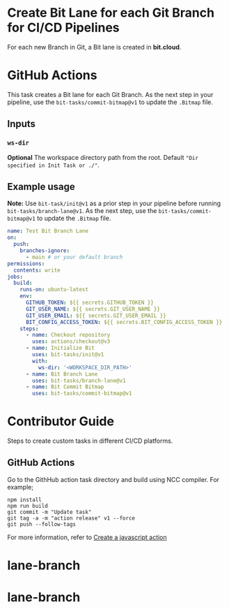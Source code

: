 # Create Bit Lane for each Git Branch for CI/CD Pipelines
For each new Branch in Git, a Bit lane is created in **bit.cloud**.

# GitHub Actions

This task creates a Bit lane for each Git Branch. As the next step in your pipeline, use the `bit-tasks/commit-bitmap@v1` to update the `.Bitmap` file.

## Inputs

### `ws-dir`

**Optional** The workspace directory path from the root. Default `"Dir specified in Init Task or ./"`.

## Example usage

**Note:** Use `bit-task/init@v1` as a prior step in your pipeline before running `bit-tasks/branch-lane@v1`. As the next step, use the `bit-tasks/commit-bitmap@v1` to update the `.Bitmap` file.

```yaml
name: Test Bit Branch Lane
on:
  push:
    branches-ignore:
      - main # or your default branch
permissions:
  contents: write
jobs:
  build:
    runs-on: ubuntu-latest
    env:
      GITHUB_TOKEN: ${{ secrets.GITHUB_TOKEN }}
      GIT_USER_NAME: ${{ secrets.GIT_USER_NAME }}
      GIT_USER_EMAIL: ${{ secrets.GIT_USER_EMAIL }}
      BIT_CONFIG_ACCESS_TOKEN: ${{ secrets.BIT_CONFIG_ACCESS_TOKEN }}
    steps:
      - name: Checkout repository
        uses: actions/checkout@v3
      - name: Initialize Bit
        uses: bit-tasks/init@v1
        with:
          ws-dir: '<WORKSPACE_DIR_PATH>'
      - name: Bit Branch Lane
        uses: bit-tasks/branch-lane@v1
      - name: Bit Commit Bitmap
        uses: bit-tasks/commit-bitmap@v1
```

# Contributor Guide

Steps to create custom tasks in different CI/CD platforms.

## GitHub Actions

Go to the GithHub action task directory and build using NCC compiler. For example;

```
npm install
npm run build
git commit -m "Update task"
git tag -a -m "action release" v1 --force
git push --follow-tags
```

For more information, refer to [Create a javascript action](https://docs.github.com/en/actions/creating-actions/creating-a-javascript-action)
# lane-branch
# lane-branch
